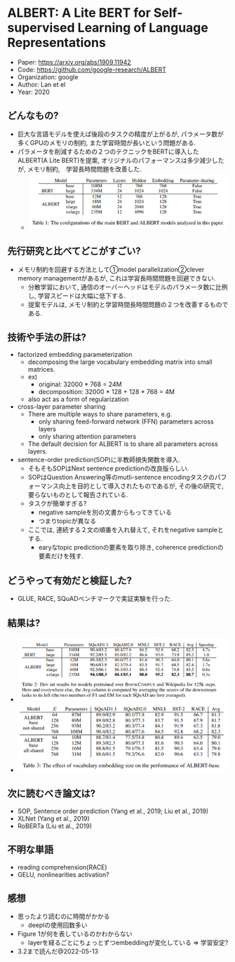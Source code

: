 # ALBERT: A Lite BERT for Self-supervised Learning of Language Representations
- Paper: https://arxiv.org/abs/1909.11942
- Code: https://github.com/google-research/ALBERT
- Organization: google
- Author: Lan et el
- Year: 2020

## どんなもの?
- 巨大な言語モデルを使えば後段のタスクの精度が上がるが, パラメータ数が多くGPUのメモリの制約, また学習時間が長いという問題がある.
- パラメータを削減するための２つのテクニックをBERTに導入したALBERT(A Lite BERT)を提案, オリジナルのパフォーマンスは多少減少したが, メモリ制約,　学習長時間問題を改善した.
  - ![](img/figure1.png)

## 先行研究と比べてどこがすごい?
- メモリ制約を回避する方法として①model parallelization②clever memory managementがあるが, これは学習長時間問題を回避できない.
  - 分散学習において, 通信のオーバーヘッドはモデルのパラメータ数に比例し, 学習スピードは大幅に低下する.
  - 提案モデルは, メモリ制約と学習時間長時間問題の２つを改善するものである.

## 技術や手法の肝は?
- factorized embedding parameterization
  - decomposing the large vocabulary embedding matrix into small matrices.
  - ex)
    - original: 32000 * 768 = 24M
    - decomposition: 32000 * 128 + 128 * 768 = 4M
  - also act as a form of regularization
- cross-layer parameter sharing
  - There are multiple ways to share parameters, e.g.
    - only sharing feed-forward network (FFN) parameters across layers
    - only sharing attention parameters
  - The default decision for ALBERT is to share all parameters across layers.
- sentence-order prediction(SOP)に半教師損失関数を導入.
  - そもそもSOPはNext sentence predictionの改良版らしい.
  - SOPはQuestion Answering等のmutli-sentence encodingタスクのパフォーマンス向上を目的として導入されたものであるが, その後の研究で, 要らないものとして報告されている.
  - タスクが簡単すぎる?
    - negative sampleを別の文書からもってきている
    - つまりtopicが異なる
  - ここでは, 連続する２文の順番を入れ替えて, それをnegative sampleとする.
    - earyなtopic predictionの要素を取り除き, coherence predictionの要素だけを残す.

## どうやって有効だと検証した?
- GLUE, RACE, SQuADベンチマークで実証実験を行った.

## 結果は?
- ![](img/figure2.png)
- ![](img/figure3.png)

## 次に読むべき論文は?
- SOP, Sentence order prediction (Yang et al., 2019; Liu et al., 2019)
- XLNet (Yang et al., 2019)
- RoBERTa (Liu et al., 2019)

## 不明な単語
- reading comprehension(RACE)
- GELU, nonlinearities activation?

## 感想
- 思ったより読むのに時間がかかる
  - deeplの使用回数多い
- Figure 1が何を表しているのかわからない
  - layerを経るごとにちょっとずつembeddingが変化している => 学習安定?
- 3.2まで読んだ@2022-05-13
